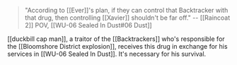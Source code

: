 > "According to [[Ever]]'s plan, if they can control that Backtracker with that drug, then controlling [[Xavier]] shouldn't be far off."
> -- [[Raincoat 2]] POV, [[WU-06 Sealed In Dust#06 Dust]]

[[duckbill cap man]], a traitor of the [[Backtrackers]] who's responsible for the [[Bloomshore District explosion]], receives this drug in exchange for his services in [[WU-06 Sealed In Dust]]. It's necessary for his survival.